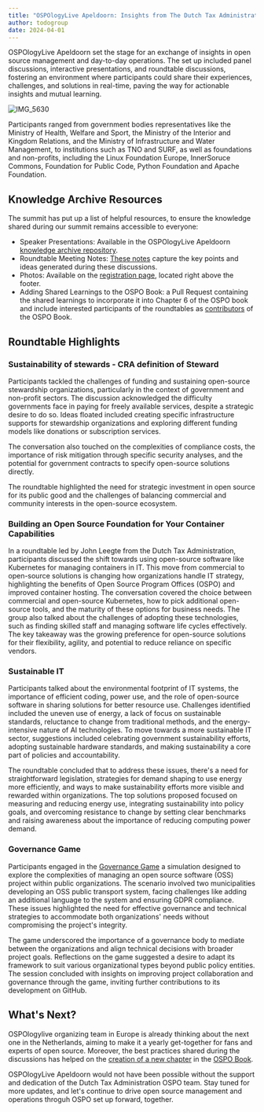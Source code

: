 ```yaml
---
title: "OSPOlogyLive Apeldoorn: Insights from The Dutch Tax Administration"
author: todogroup
date: 2024-04-01
---
```


OSPOlogyLive Apeldoorn set the stage for an exchange of insights in open source management and day-to-day operations. 
The set up included panel discussions, interactive presentations, and roundtable discussions, fostering an environment where participants could share their experiences, 
challenges, and solutions in real-time, paving the way for actionable insights and mutual learning.


![IMG_5630](https://github.com/todogroup/todogroup.org/assets/43671777/c943e553-05b9-4c89-b59b-b039dc528a02)


Participants ranged from government bodies representatives like the Ministry of Health, Welfare and Sport, the Ministry of the Interior and Kingdom Relations, and the Ministry of Infrastructure and Water Management, to
institutions such as TNO and SURF, as well as foundations and non-profits, including the Linux Foundation Europe, InnerSoruce Commons, Foundation for Public Code, Python Foundation and Apache Foundation. 

## Knowledge Archive Resources

The summit has put up a list of helpful resources, to ensure the knowledge shared during our summit remains accessible to everyone:

- Speaker Presentations: Available in the OSPOlogyLive Apeldoorn [knowledge archive repository](https://github.com/todogroup/ospology/tree/main/ospology-live/2024-february-apeldoorn).
- Roundtable Meeting Notes: [These notes](https://github.com/todogroup/ospology/tree/main/ospology-live/2024-february-apeldoorn) capture the key points and ideas generated during these discussions.
- Photos: Available on the [registration page](https://community.linuxfoundation.org/events/details/lfhq-ospology-european-chapter-presents-ospologylive-apeldoorn/), located right above the footer.
- Adding Shared Learnings to the OSPO Book: a Pull Request containing the shared learnings to incorporate it into Chapter 6 of the OSPO book and include interested participants of the roundtables as [contributors](https://ospobook.todogroup.org/07-chapter/) of the OSPO Book.

## Roundtable Highlights

### Sustainability of stewards - CRA definition of Steward

Participants tackled the challenges of funding and sustaining open-source stewardship organizations, particularly in the context of government and non-profit sectors. The discussion acknowledged the difficulty governments face in paying for freely available services, 
despite a strategic desire to do so. Ideas floated included creating specific infrastructure supports for stewardship organizations and exploring different funding models like donations or subscription services. 

The conversation also touched on the complexities of compliance costs, 
the importance of risk mitigation through specific security analyses, and the potential for government contracts to specify open-source solutions directly. 

The roundtable highlighted the need for strategic investment in open source for its public good and the challenges of balancing commercial and community interests in the open-source ecosystem.


### Building an Open Source Foundation for Your Container Capabilities

In a roundtable led by John Leegte from the Dutch Tax Administration, participants discussed the shift towards using open-source software like Kubernetes for managing containers in IT. This move from commercial to open-source solutions is changing how organizations handle 
IT strategy, highlighting the benefits of Open Source Program Offices (OSPO) and improved container hosting. The conversation covered the choice between commercial and open-source Kubernetes, how to pick additional open-source tools, and the maturity of these options for 
business needs. The group also talked about the challenges of adopting these technologies, such as finding skilled staff and managing software life cycles effectively. The key takeaway was the growing preference for open-source solutions for their flexibility, agility, 
and potential to reduce reliance on specific vendors.

### Sustainable IT

Participants talked about the environmental footprint of IT systems, the importance of efficient coding, power use, and the role of open-source software in sharing solutions for better resource use. Challenges identified included the uneven use of energy, a lack of focus on sustainable 
standards, reluctance to change from traditional methods, and the energy-intensive nature of AI technologies. To move towards a more sustainable IT sector, suggestions included celebrating government sustainability efforts, adopting sustainable hardware standards, and making sustainability 
a core part of policies and accountability.

The roundtable concluded that to address these issues, there's a need for straightforward legislation, strategies for demand shaping to use energy more efficiently, and ways to make sustainability efforts more visible and rewarded within organizations. The top solutions proposed focused 
on measuring and reducing energy use, integrating sustainability into policy goals, and overcoming resistance to change by setting clear benchmarks and raising awareness about the importance of reducing computing power demand.


### Governance Game

Participants engaged in the [Governance Game](https://governancegame.publiccode.net/) a simulation designed to explore the complexities of managing an open source software (OSS) project within public organizations. The scenario involved two municipalities developing an OSS public transport system, facing challenges like adding 
an additional language to the system and ensuring GDPR compliance. These issues highlighted the need for effective governance and technical strategies to accommodate both organizations' needs without compromising the project's integrity.

The game underscored the importance of a governance body to mediate between the organizations and align technical decisions with broader project goals. Reflections on the game suggested a desire to adapt its framework to suit various organizational types beyond public policy entities.
The session concluded with insights on improving project collaboration and governance through the game, inviting further contributions to its development on GitHub.


## What's Next?

OSPOlogylive organizing team in Europe is already thinking about the next one in the Netherlands, aiming to make it a yearly get-together for fans and experts of open source. 
Moreover, the best practices shared during the discussions has helped on the [creation of a new chapter](https://github.com/todogroup/ospology/pull/445) in the [OSPO Book](https://ospobook.todogroup.org/).

OSPOlogyLive Apeldoorn would not have been possible without the support and dedication of the Dutch Tax Administration OSPO team.
Stay tuned for more updates, and let's continue to drive open source management and operations throguh OSPO set up forward, together.
